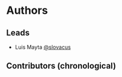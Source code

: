 # Authors

## Leads

- Luis Mayta [@slovacus](https://github.com/luismayta)

## Contributors (chronological)

